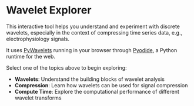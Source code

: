 # Wavelet Explorer

This interactive tool helps you understand and experiment with discrete wavelets, especially in the context of compressing time series data, e.g., electrophysiology signals.

It uses [PyWavelets](https://pywavelets.readthedocs.io/) running in your browser through [Pyodide](https://pyodide.org/), a Python runtime for the web.

Select one of the topics above to begin exploring:

- **Wavelets**: Understand the building blocks of wavelet analysis
- **Compression**: Learn how wavelets can be used for signal compression
- **Compute Time**: Explore the computational performance of different wavelet transforms
